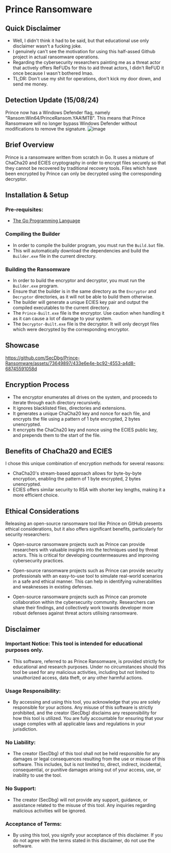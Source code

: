 # Prince Ransomware

## Quick Disclaimer
- Well, I didn't think it had to be said, but that educational use only disclaimer wasn't a fucking joke.
- I genuinely can't see the motivation for using this half-assed Github project in actual ransomware operations.
- Regarding the cybersecurity researchers painting me as a threat actor that actively offers ReFUDs for this to aid threat actors, I didn't ReFUD it once because I wasn't bothered lmao.
- TL;DR: Don't use my shit for operations, don't kick my door down, and send me money.


## Detection Update (15/08/24)
Prince now has a Windows Defender flag, namely "Ransom:Win64/PrinceRansom.YAA!MTB". This means that Prince Ransomware will no longer bypass Windows Defender without modifications to remove the signature.
![image](https://github.com/user-attachments/assets/d686558c-acb9-4354-9b38-e7442f2bf0dc)

## Brief Overview
Prince is a ransomware written from scratch in Go. It uses a mixture of ChaCha20 and ECIES cryptography in order to encrypt files securely so that they cannot be recovered by traditional recovery tools. Files which have been encrypted by Prince can only be decrypted using the corresponding decryptor.

## Installation & Setup
### Pre-requisites:
- [The Go Programming Language](https://go.dev)

### Compiling the Builder
- In order to compile the builder program, you must run the `Build.bat` file.
- This will automatically download the dependencies and build the `Builder.exe` file in the current directory.

### Building the Ransomware
- In order to build the encryptor and decryptor, you must run the `Builder.exe` program.
- Ensure that the builder is in the same directory as the `Encryptor` and `Decryptor` directories, as it will not be able to build them otherwise.
- The builder will generate a unique ECIES key pair and output the compiled executables to the current directory.
- The `Prince-Built.exe` file is the encryptor. Use caution when handling it as it can cause a lot of damage to your system.
- The `Decryptor-Built.exe` file is the decryptor. It will only decrypt files which were decrypted by the corresponding encryptor.

## Showcase
https://github.com/SecDbg/Prince-Ransomware/assets/73649897/433e6e4e-bc92-4553-a4d8-68745591058d

## Encryption Process
- The encryptor enumerates all drives on the system, and proceeds to iterate through each directory recursively.
- It ignores blacklisted files, directories and extensions.
- It generates a unique ChaCha20 key and nonce for each file, and encrypts the file using a pattern of 1 byte encrypted, 2 bytes unencrypted.
- It encrypts the ChaCha20 key and nonce using the ECIES public key, and prepends them to the start of the file.

## Benefits of ChaCha20 and ECIES
I chose this unique combination of encryption methods for several reasons:
- ChaCha20's stream-based approach allows for byte-by-byte encryption, enabling the pattern of 1 byte encrypted, 2 bytes unencrypted.
- ECIES offers similar security to RSA with shorter key lengths, making it a more efficient choice.

## Ethical Considerations
Releasing an open-source ransomware tool like Prince on GitHub presents ethical considerations, but it also offers significant benefits, particularly for security researchers:

- Open-source ransomware projects such as Prince can provide researchers with valuable insights into the techniques used by threat actors. This is critical for developing countermeasures and improving cybersecurity practices.

- Open-source ransomware projects such as Prince can provide security professionals with an easy-to-use tool to simulate real-world scenarios in a safe and ethical manner. This can help in identifying vulnerabilities and weaknesses in existing defenses.

- Open-source ransomware projects such as Prince can promote collaboration within the cybersecurity community. Researchers can share their findings, and collectively work towards developer more robust defenses against threat actors utilising ransomware.

## Disclaimer

### Important Notice: This tool is intended for educational purposes only.

- This software, referred to as Prince Ransomware, is provided strictly for educational and research purposes. Under no circumstances should this tool be used for any malicious activities, including but not limited to unauthorized access, data theft, or any other harmful actions.

### Usage Responsibility:

- By accessing and using this tool, you acknowledge that you are solely responsible for your actions. Any misuse of this software is strictly prohibited, and the creator (SecDbg) disclaims any responsibility for how this tool is utilized. You are fully accountable for ensuring that your usage complies with all applicable laws and regulations in your jurisdiction.

### No Liability:

- The creator (SecDbg) of this tool shall not be held responsible for any damages or legal consequences resulting from the use or misuse of this software. This includes, but is not limited to, direct, indirect, incidental, consequential, or punitive damages arising out of your access, use, or inability to use the tool.

### No Support:

- The creator (SecDbg) will not provide any support, guidance, or assistance related to the misuse of this tool. Any inquiries regarding malicious activities will be ignored.

### Acceptance of Terms:

- By using this tool, you signify your acceptance of this disclaimer. If you do not agree with the terms stated in this disclaimer, do not use the software.
